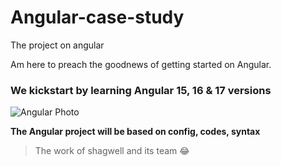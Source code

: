 # Angular-case-study
The project on angular

Am here to preach the goodnews of getting started on Angular.

### We kickstart by learning Angular 15, 16 & 17 versions
![Angular Photo](https://miro.medium.com/v2/resize:fit:1200/1*aCsnm9viiL5Fo0JC-I_exQ.png "New Angular Photo 2023")

**The Angular project will be based on config, codes, syntax**


> The work of shagwell and its team :joy: 